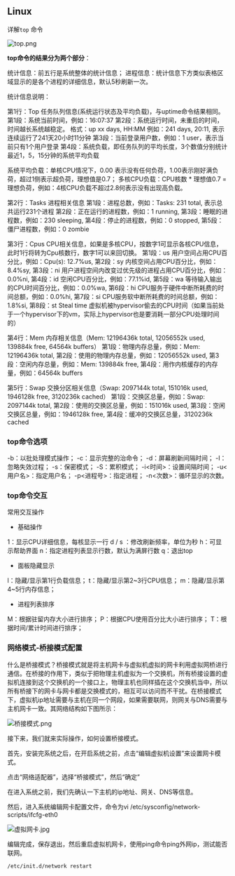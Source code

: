 ## Linux

详解`top` 命令

![top.png](https://wx1.sinaimg.cn/large/0072fULUgy1g9dln6eymlj30gf02idfu.jpg)

**top命令的结果分为两个部分**：

统计信息：前五行是系统整体的统计信息；
进程信息：统计信息下方类似表格区域显示的是各个进程的详细信息，默认5秒刷新一次。

统计信息说明：

第1行：Top 任务队列信息(系统运行状态及平均负载)，与uptime命令结果相同。
第1段：系统当前时间，例如：16:07:37
第2段：系统运行时间，未重启的时间，时间越长系统越稳定。
格式：up xx days, HH:MM
例如：241 days, 20:11, 表示连续运行了241天20小时11分钟
第3段：当前登录用户数，例如：1 user，表示当前只有1个用户登录
第4段：系统负载，即任务队列的平均长度，3个数值分别统计最近1，5，15分钟的系统平均负载

系统平均负载：单核CPU情况下，0.00 表示没有任何负荷，1.00表示刚好满负荷，超过1侧表示超负荷，理想值是0.7；
多核CPU负载：CPU核数 * 理想值0.7 = 理想负荷，例如：4核CPU负载不超过2.8何表示没有出现高负载。

第2行：Tasks 进程相关信息
第1段：进程总数，例如：Tasks: 231 total, 表示总共运行231个进程
第2段：正在运行的进程数，例如：1 running,
第3段：睡眠的进程数，例如：230 sleeping,
第4段：停止的进程数，例如：0 stopped,
第5段：僵尸进程数，例如：0 zombie

第3行：Cpus CPU相关信息，如果是多核CPU，按数字1可显示各核CPU信息，此时1行将转为Cpu核数行，数字1可以来回切换。
第1段：us 用户空间占用CPU百分比，例如：Cpu(s): 12.7%us,
第2段：sy 内核空间占用CPU百分比，例如：8.4%sy,
第3段：ni 用户进程空间内改变过优先级的进程占用CPU百分比，例如：0.0%ni,
第4段：id 空闲CPU百分比，例如：77.1%id,
第5段：wa 等待输入输出的CPU时间百分比，例如：0.0%wa,
第6段：hi CPU服务于硬件中断所耗费的时间总额，例如：0.0%hi,
第7段：si CPU服务软中断所耗费的时间总额，例如：1.8%si,
第8段：st Steal time 虚拟机被hypervisor偷去的CPU时间（如果当前处于一个hypervisor下的vm，实际上hypervisor也是要消耗一部分CPU处理时间的）

第4行：Mem 内存相关信息（Mem: 12196436k total, 12056552k used, 139884k free, 64564k buffers）
第1段：物理内存总量，例如：Mem: 12196436k total,
第2段：使用的物理内存总量，例如：12056552k used,
第3段：空闲内存总量，例如：Mem: 139884k free,
第4段：用作内核缓存的内存量，例如：64564k buffers

第5行：Swap 交换分区相关信息（Swap: 2097144k total, 151016k used, 1946128k free, 3120236k cached）
第1段：交换区总量，例如：Swap: 2097144k total,
第2段：使用的交换区总量，例如：151016k used,
第3段：空闲交换区总量，例如：1946128k free,
第4段：缓冲的交换区总量，3120236k cached

### top命令选项
-b：以批处理模式操作；
-c：显示完整的治命令；
-d：屏幕刷新间隔时间；
-I：忽略失效过程；
-s：保密模式；
-S：累积模式；
-i<时间>：设置间隔时间；
-u<用户名>：指定用户名；
-p<进程号>：指定进程；
-n<次数>：循环显示的次数。

### top命令交互

常用交互操作

* 基础操作

1：显示CPU详细信息，每核显示一行
d / s ：修改刷新频率，单位为秒
h：可显示帮助界面
n：指定进程列表显示行数，默认为满屏行数
q：退出top

* 面板隐藏显示

l：隐藏/显示第1行负载信息；
t：隐藏/显示第2~3行CPU信息；
m：隐藏/显示第4~5行内存信息；

* 进程列表排序

M：根据驻留内存大小进行排序；
P：根据CPU使用百分比大小进行排序；
T：根据时间/累计时间进行排序；

### 网络模式-桥接模式配置

什么是桥接模式？桥接模式就是将主机网卡与虚拟机虚拟的网卡利用虚拟网桥进行通信。在桥接的作用下，类似于把物理主机虚拟为一个交换机，所有桥接设置的虚拟机连接到这个交换机的一个接口上，物理主机也同样插在这个交换机当中，所以所有桥接下的网卡与网卡都是交换模式的，相互可以访问而不干扰。在桥接模式下，虚拟机ip地址需要与主机在同一个网段，如果需要联网，则网关与DNS需要与主机网卡一致。其网络结构如下图所示：

![桥接模式.png](https://wx1.sinaimg.cn/large/0072fULUgy1gaa2ljwstej30xc0n6q53.jpg)

接下来，我们就来实际操作，如何设置桥接模式。

首先，安装完系统之后，在开启系统之前，点击“编辑虚拟机设置”来设置网卡模式。

点击“网络适配器”，选择“桥接模式”，然后“确定”

在进入系统之前，我们先确认一下主机的ip地址、网关、DNS等信息。

然后，进入系统编辑网卡配置文件，命令为vi /etc/sysconfig/network-scripts/ifcfg-eth0

![虚拟网卡.jpg](https://wx1.sinaimg.cn/large/0072fULUgy1gaa2nldgyzj30in08hdge.jpg)

编辑完成，保存退出，然后重启虚拟机网卡，使用ping命令ping外网ip，测试能否联网。

```bash
/etc/init.d/network restart
```

